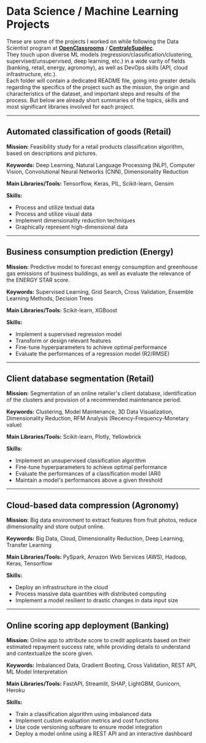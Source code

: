 # Data Science / Machine Learning Projects

These are some of the projects I worked on while following the Data Scientist program at [**OpenClassrooms**](https://openclassrooms.com/en/paths/164-data-scientist) / [**CentraleSupélec**](https://www.centralesupelec.fr/en).  
They touch upon diverse ML models (regression/classification/clustering, supervised/unsupervised, deep learning, etc.) in a wide varity of fields (banking, retail, energy, agronomy), as well as DevOps skills (API, cloud infrastructure, etc.).  
Each folder will contain a dedicated README file, going into greater details regarding the specifics of the project such as the mission, the origin and characteristics of the dataset, and important steps and results of the process. But below are already short summaries of the topics, skills and most significant libraries involved for each project.

---

## Automated classification of goods (Retail)

**Mission:** Feasibility study for a retail products classification algorithm, based on descriptions and pictures.

**Keywords:** Deep Learning, Natural Language Processing (NLP), Computer Vision, Convolutional Neural Networks (CNN), Dimensionality Reduction

**Main Libraries/Tools:** Tensorflow, Keras, PIL, Scikit-learn, Gensim

**Skills:**
- Process and utilize textual data
- Process and utilize visual data
- Implement dimensionality reduction techniques
- Graphically represent high-dimensional data

---

## Business consumption prediction (Energy)

**Mission:** Predictive model to forecast energy consumption and greenhouse gas emissions of business buildings, as well as evaluate the relevance of the ENERGY STAR score.

**Keywords:** Supervised Learning, Grid Search, Cross Validation, Ensemble Learning Methods, Decision Trees

**Main Libraries/Tools:** Scikit-learn, XGBoost

**Skills:**
- Implement a supervised regression model
- Transform or design relevant features
- Fine-tune hyperparameters to achieve optimal performance
- Evaluate the performances of a regression model (R2/RMSE)

---

## Client database segmentation (Retail)

**Mission:** Segmentation of an online retailer's client database, identification of the clusters and provision of a recommended maintenance period.

**Keywords:** Clustering, Model Maintenance, 3D Data Visualization, Dimensionality Reduction, RFM Analysis (Recency-Frequency-Monetary value)

**Main Libraries/Tools:** Scikit-learn, Plotly, Yellowbrick

**Skills:**
- Implement an unsupervised classification algorithm
- Fine-tune hyperparameters to achieve optimal performance
- Evaluate the performances of a classification model (ARI)
- Maintain a model's performances above a given threshold

---

## Cloud-based data compression (Agronomy)

**Mission:** Big data environment to extract features from fruit photos, reduce dimensionality and store output online.

**Keywords:** Big Data, Cloud, Dimensionality Reduction, Deep Learning, Transfer Learning

**Main Libraries/Tools:** PySpark, Amazon Web Services (AWS), Hadoop, Keras, Tensorflow

**Skills:**
- Deploy an infrastructure in the cloud
- Process massive data quantities with distributed computing
- Implement a model resilient to drastic changes in data input size

---

## Online scoring app deployment (Banking)

**Mission:** Online app to attribute score to credit applicants based on their estimated repayment success rate, while providing details to understand and contextualize the score given.

**Keywords:** Imbalanced Data, Gradient Booting, Cross Validation, REST API, ML Model Interpretation

**Main Libraries/Tools:** FastAPI, Streamlit, SHAP, LightGBM, Gunicorn, Heroku

**Skills:**
- Train a classification algorithm using imbalanced data
- Implement custom evaluation metrics and cost functions
- Use code versioning software to ensure model integration
- Deploy a model online using a REST API and an interactive dashboard